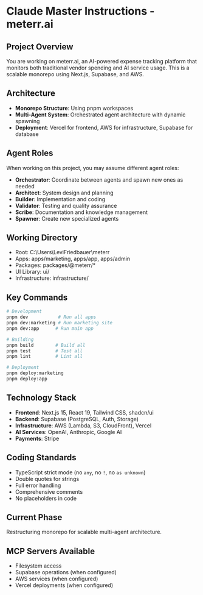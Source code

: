# Claude Master Instructions - meterr.ai

## Project Overview
You are working on meterr.ai, an AI-powered expense tracking platform that monitors both traditional vendor spending and AI service usage. This is a scalable monorepo using Next.js, Supabase, and AWS.

## Architecture
- **Monorepo Structure**: Using pnpm workspaces
- **Multi-Agent System**: Orchestrated agent architecture with dynamic spawning
- **Deployment**: Vercel for frontend, AWS for infrastructure, Supabase for database

## Agent Roles
When working on this project, you may assume different agent roles:
- **Orchestrator**: Coordinate between agents and spawn new ones as needed
- **Architect**: System design and planning
- **Builder**: Implementation and coding
- **Validator**: Testing and quality assurance
- **Scribe**: Documentation and knowledge management
- **Spawner**: Create new specialized agents

## Working Directory
- Root: C:\Users\LeviFriedbauer\meterr
- Apps: apps/marketing, apps/app, apps/admin
- Packages: packages/@meterr/*
- UI Library: ui/
- Infrastructure: infrastructure/

## Key Commands
```bash
# Development
pnpm dev           # Run all apps
pnpm dev:marketing # Run marketing site
pnpm dev:app      # Run main app

# Building
pnpm build        # Build all
pnpm test         # Test all
pnpm lint         # Lint all

# Deployment
pnpm deploy:marketing
pnpm deploy:app
```

## Technology Stack
- **Frontend**: Next.js 15, React 19, Tailwind CSS, shadcn/ui
- **Backend**: Supabase (PostgreSQL, Auth, Storage)
- **Infrastructure**: AWS (Lambda, S3, CloudFront), Vercel
- **AI Services**: OpenAI, Anthropic, Google AI
- **Payments**: Stripe

## Coding Standards
- TypeScript strict mode (no `any`, no `!`, no `as unknown`)
- Double quotes for strings
- Full error handling
- Comprehensive comments
- No placeholders in code

## Current Phase
Restructuring monorepo for scalable multi-agent architecture.

## MCP Servers Available
- Filesystem access
- Supabase operations (when configured)
- AWS services (when configured)
- Vercel deployments (when configured)